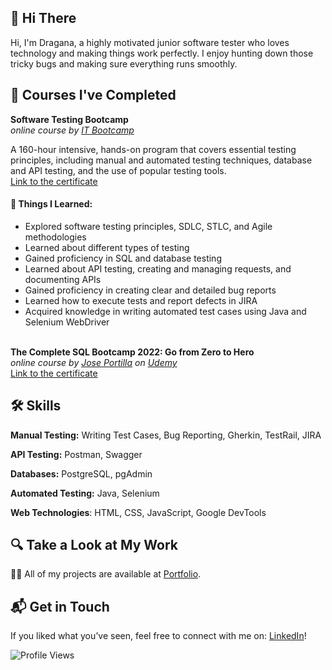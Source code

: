 ## 👋 Hi There

Hi, I'm Dragana, a highly motivated junior software tester who loves technology and making things work perfectly. I enjoy hunting down those tricky bugs and making sure everything runs smoothly.


## 🌱 Courses I've Completed

__Software Testing Bootcamp__   
*online course by [IT Bootcamp](https://itbootcamp.rs/)*  

A 160-hour intensive, hands-on program that covers essential testing principles, including manual and automated testing techniques, database and API testing, and the use of popular testing tools.  
[Link to the certificate](https://drive.google.com/file/d/1PHGEZaJJTsO8P1l7LZ8D-wB04pAOVduD/view?usp=sharing)  
#### 🎯 Things I Learned:
- Explored software testing principles, SDLC, STLC, and Agile methodologies  
- Learned about different types of testing  
- Gained proficiency in SQL and database testing  
- Learned about API testing, creating and managing requests, and documenting APIs  
- Gained proficiency in creating clear and detailed bug reports  
- Learned how to execute tests and report defects in JIRA  
- Acquired knowledge in writing automated test cases using Java and Selenium WebDriver
<br><br>

__The Complete SQL Bootcamp 2022: Go from Zero to Hero__  
*online course by [Jose Portilla](https://www.udemy.com/user/joseportilla/) on [Udemy](https://www.udemy.com/course/the-complete-sql-bootcamp/)*   
[Link to the certificate](https://www.udemy.com/certificate/UC-225392e7-971f-42bf-b585-64c0282f27f5/)  

## 🛠 Skills

**Manual Testing:** Writing Test Cases, Bug Reporting, Gherkin, TestRail, JIRA

**API Testing:** Postman, Swagger

**Databases:** PostgreSQL, pgAdmin

**Automated Testing:** Java, Selenium

**Web Technologies**: HTML, CSS, JavaScript, Google DevTools




## 🔍 Take a Look at My Work

👨‍💻 All of my projects are available at [Portfolio](https://github.com/medosdragana?tab=repositories).

## 📬 Get in Touch

If you liked what you’ve seen, feel free to connect with me on: [LinkedIn](https://www.linkedin.com/in/dragana-medos-272133228/)!


![Profile Views](https://komarev.com/ghpvc/?username=medosdragana&color=green)

<!--
**medosdragana/medosdragana** is a ✨ _special_ ✨ repository because its `README.md` (this file) appears on your GitHub profile.

Here are some ideas to get you started:

- 🔭 I’m currently working on ...
- 🌱 I’m currently learning ...
- 👯 I’m looking to collaborate on ...
- 🤔 I’m looking for help with ...
- 💬 Ask me about ...
- 📫 How to reach me: ...
- 😄 Pronouns: ...
- ⚡ Fun fact: ...
-->
